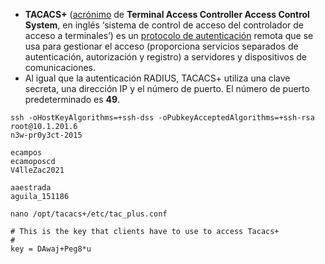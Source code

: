 - **TACACS+** ([acrónimo](https://es.wikipedia.org/wiki/Acr%C3%B3nimo "Acrónimo") de **Terminal Access Controller Access Control System**, en inglés ‘sistema de control de acceso del controlador de acceso a terminales’) es un [protocolo de autenticación](https://es.wikipedia.org/wiki/Protocolo_de_autenticaci%C3%B3n "Protocolo de autenticación") remota que se usa para gestionar el acceso (proporciona servicios separados de autenticación, autorización y registro) a servidores y dispositivos de comunicaciones.
- Al igual que la autenticación RADIUS, TACACS+ utiliza una clave secreta, una dirección IP y el número de puerto. El número de puerto predeterminado es **49**.


```
ssh -oHostKeyAlgorithms=+ssh-dss -oPubkeyAcceptedAlgorithms=+ssh-rsa root@10.1.201.6
n3w-pr0y3ct-2015
```

```
ecampos
ecamoposcd
V4lleZac2021

aaestrada
aguila_151186

nano /opt/tacacs+/etc/tac_plus.conf

# This is the key that clients have to use to access Tacacs+
#
key = DAwaj+Peg8*u


```